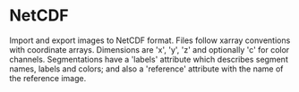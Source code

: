 # NetCDF

Import and export images to NetCDF format.
Files follow xarray conventions with coordinate arrays.
Dimensions are 'x', 'y', 'z' and optionally 'c' for color channels.
Segmentations have a 'labels' attribute which describes segment names, labels and colors; and also a 'reference' attribute with the name of the reference image.

